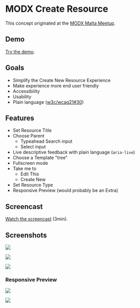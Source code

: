 # MODX Create Resource

This concept originated at the [MODX Malta Meetup](https://github.com/Sterc/modx-notes/blob/master/2017-05-13-Malta/malta-notes.md).

## Demo
[Try the demo](https://jpdevries.github.io/modx-create-resource/).

## Goals
 - Simplify the Create New Resource Experience
 - Make experience more end user friendly
 - Accessibiilty
 - Usability
 - Plain language ([w3c/wcag21#30](https://github.com/w3c/wcag21/issues/30))
 
 ## Features
  - Set Resource Title
  - Choose Parent
     - Typeahead Search input
     - Select input
  - Live descriptive feedback with plain language (`aria-live`)
  - Choose a Template "tree"
  - Fullscreen mode
  - Take me to
     - Edit This
     - Create New
  - Set Resource Type
  - Responsive Preview (would probably be an Extra)
  
## Screencast
[Watch the screencast](https://vimeo.com/219024629) (3min).

## Screenshots
![](https://d3vv6lp55qjaqc.cloudfront.net/items/1a0n2j3H2i0t11172j0B/Screen%20Shot%202017-05-26%20at%2012.56.35%20AM.png?X-CloudApp-Visitor-Id=1192978)

![](http://j4p.us/07090B3f3Y2r/FullSizeRender-(1).jpg)

![](http://j4p.us/0G3Z2c0o0f14/FullSizeRender.jpg)

### Responsive Preview
![](http://j4p.us/333c1m1n151l/Screen%20Shot%202017-05-27%20at%201.07.17%20AM.png)

![](http://j4p.us/3q0g2k3m050q/Screen%20Shot%202017-05-27%20at%201.07.24%20AM.png)

